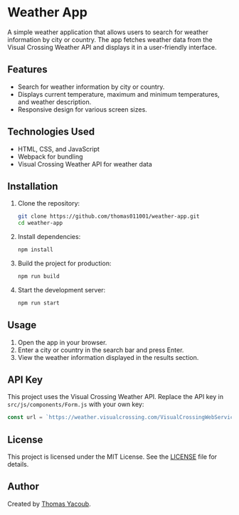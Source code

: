 # Weather App

A simple weather application that allows users to search for weather information by city or country. The app fetches weather data from the Visual Crossing Weather API and displays it in a user-friendly interface.

## Features

- Search for weather information by city or country.
- Displays current temperature, maximum and minimum temperatures, and weather description.
- Responsive design for various screen sizes.

## Technologies Used

- HTML, CSS, and JavaScript
- Webpack for bundling
- Visual Crossing Weather API for weather data

## Installation

1. Clone the repository:

   ```sh
   git clone https://github.com/thomas011001/weather-app.git
   cd weather-app
   ```

2. Install dependencies:

   ```sh
   npm install
   ```

3. Build the project for production:

   ```sh
   npm run build
   ```

4. Start the development server:
   ```sh
   npm run start
   ```

## Usage

1. Open the app in your browser.
2. Enter a city or country in the search bar and press Enter.
3. View the weather information displayed in the results section.

## API Key

This project uses the Visual Crossing Weather API. Replace the API key in `src/js/components/Form.js` with your own key:

```js
const url = `https://weather.visualcrossing.com/VisualCrossingWebServices/rest/services/timeline/${document.getElementById("citySearch").value}?unitGroup=us&key=YOUR_API_KEY&contentType=json`;
```

## License

This project is licensed under the MIT License. See the [LICENSE](LICENSE) file for details.

## Author

Created by [Thomas Yacoub](https://github.com/thomas011001).
